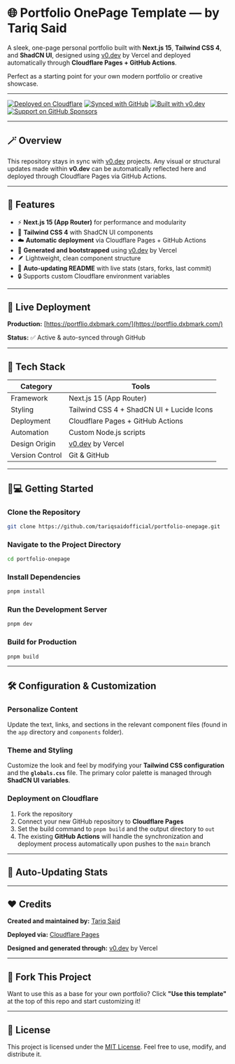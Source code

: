 # 🌐 Portfolio OnePage Template — by Tariq Said

A sleek, one-page personal portfolio built with **Next.js 15**, **Tailwind CSS 4**, and **ShadCN UI**, designed using [v0.dev](https://v0.dev) by Vercel and deployed automatically through **Cloudflare Pages + GitHub Actions**.

Perfect as a starting point for your own modern portfolio or creative showcase.

---

[![Deployed on Cloudflare](https://img.shields.io/badge/Deployed%20on-Cloudflare_Pages-orange?style=for-the-badge&logo=cloudflare)](https://portflio.dxbmark.com/)
[![Synced with GitHub](https://img.shields.io/badge/Integrated%20with-GitHub_Actions-black?style=for-the-badge&logo=github)](https://github.com/tariqsaidofficial/portfolio-onepage)
[![Built with v0.dev](https://img.shields.io/badge/Built%20with-v0.dev-black?style=for-the-badge&logo=vercel)](https://v0.dev)
[![Support on GitHub Sponsors](https://img.shields.io/badge/Support%20Tariq-GitHub_Sponsors-ff69b4?style=for-the-badge&logo=githubsponsors)](https://github.com/sponsors/tariqsaidofficial)

---

## 🪄 Overview

This repository stays in sync with [v0.dev](https://v0.dev) projects. Any visual or structural updates made within **v0.dev** can be automatically reflected here and deployed through Cloudflare Pages via GitHub Actions.

---

## 🚀 Features

- ⚡ **Next.js 15 (App Router)** for performance and modularity
- 🎨 **Tailwind CSS 4** with ShadCN UI components
- ☁️ **Automatic deployment** via Cloudflare Pages + GitHub Actions
- 🧠 **Generated and bootstrapped** using [v0.dev](https://v0.dev) by Vercel
- 🪶 Lightweight, clean component structure
- 🔄 **Auto-updating README** with live stats (stars, forks, last commit)
- 🔒 Supports custom Cloudflare environment variables

---

## 💫 Live Deployment

**Production:** [https://portflio.dxbmark.com/](https://portflio.dxbmark.com/)

**Status:** ✅ Active & auto-synced through GitHub

---

## 🧰 Tech Stack

| Category | Tools |
|-----------|--------|
| Framework | Next.js 15 (App Router) |
| Styling | Tailwind CSS 4 + ShadCN UI + Lucide Icons |
| Deployment | Cloudflare Pages + GitHub Actions |
| Automation | Custom Node.js scripts |
| Design Origin | [v0.dev](https://v0.dev) by Vercel |
| Version Control | Git & GitHub |

---

## 🧑💻 Getting Started

### Clone the Repository

```bash
git clone https://github.com/tariqsaidofficial/portfolio-onepage.git
```

### Navigate to the Project Directory

```bash
cd portfolio-onepage
```

### Install Dependencies

```bash
pnpm install
```

### Run the Development Server

```bash
pnpm dev
```

### Build for Production

```bash
pnpm build
```

---

## 🛠️ Configuration & Customization

### Personalize Content
Update the text, links, and sections in the relevant component files (found in the `app` directory and `components` folder).

### Theme and Styling
Customize the look and feel by modifying your **Tailwind CSS configuration** and the **`globals.css`** file. The primary color palette is managed through **ShadCN UI variables**.

### Deployment on Cloudflare

1. Fork the repository
2. Connect your new GitHub repository to **Cloudflare Pages**
3. Set the build command to `pnpm build` and the output directory to `out`
4. The existing **GitHub Actions** will handle the synchronization and deployment process automatically upon pushes to the `main` branch

---

## 🤖 Auto-Updating Stats

<!--AUTO-README:START-->
<!--AUTO-README:END-->

---

## ❤️ Credits

**Created and maintained by:** [Tariq Said](https://dxbmark.com)

**Deployed via:** [Cloudflare Pages](https://pages.cloudflare.com)

**Designed and generated through:** [v0.dev](https://v0.dev) by Vercel

---

## 🍴 Fork This Project

Want to use this as a base for your own portfolio? Click **"Use this template"** at the top of this repo and start customizing it!

---

## 🪪 License

This project is licensed under the [MIT License](LICENSE). Feel free to use, modify, and distribute it.
